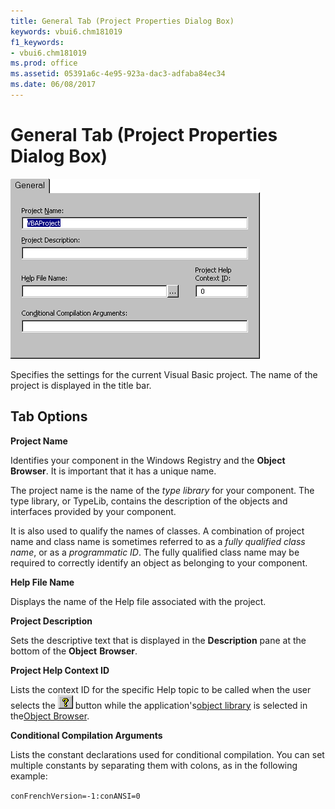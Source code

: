 ```yaml
---
title: General Tab (Project Properties Dialog Box)
keywords: vbui6.chm181019
f1_keywords:
- vbui6.chm181019
ms.prod: office
ms.assetid: 05391a6c-4e95-923a-dac3-adfaba84ec34
ms.date: 06/08/2017
---
```



# General Tab (Project Properties Dialog Box)


![General tab](../../../images/avhdg006_ZA01201570.gif)



Specifies the settings for the current Visual Basic project. The name of the project is displayed in the title bar.

## Tab Options

 **Project Name**

Identifies your component in the Windows Registry and the  **Object** **Browser**. It is important that it has a unique name.

The project name is the name of the  _type library_ for your component. The type library, or TypeLib, contains the description of the objects and interfaces provided by your component.

It is also used to qualify the names of classes. A combination of project name and class name is sometimes referred to as a  _fully qualified class name_, or as a _programmatic ID_. The fully qualified class name may be required to correctly identify an object as belonging to your component.

 **Help File Name**

Displays the name of the Help file associated with the project.

 **Project Description**

Sets the descriptive text that is displayed in the  **Description** pane at the bottom of the **Object** **Browser**.

 **Project Help Context ID**

Lists the context ID for the specific Help topic to be called when the user selects the 
![Help button](../../../images/but_help_ZA01201583.gif) button while the application's[object library](vbe-glossary.md) is selected in the[Object Browser](vbe-glossary.md).

 **Conditional Compilation Arguments**

Lists the constant declarations used for conditional compilation. You can set multiple constants by separating them with colons, as in the following example:

`conFrenchVersion=-1:conANSI=0`


